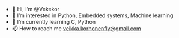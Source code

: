 - 👋 Hi, I’m @Vekekor
- 👀 I’m interested in Python, Embedded systems, Machine learning
- 🌱 I’m currently learning C, Python
- 📫 How to reach me veikka.korhonenfly@gmail.com

<!---
Vekekor/Vekekor is a ✨ special ✨ repository because its `README.md` (this file) appears on your GitHub profile.
You can click the Preview link to take a look at your changes.
--->
